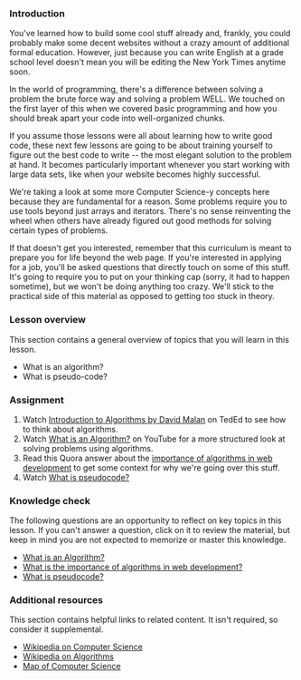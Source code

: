 ### Introduction

You've learned how to build some cool stuff already and, frankly, you could probably make some decent websites without a crazy amount of additional formal education. However, just because you can write English at a grade school level doesn't mean you will be editing the New York Times anytime soon.

In the world of programming, there's a difference between solving a problem the brute force way and solving a problem WELL. We touched on the first layer of this when we covered basic programming and how you should break apart your code into well-organized chunks.  

If you assume those lessons were all about learning how to write good code, these next few lessons are going to be about training yourself to figure out the best code to write -- the most elegant solution to the problem at hand.  It becomes particularly important whenever you start working with large data sets, like when your website becomes highly successful.

We're taking a look at some more Computer Science-y concepts here because they are fundamental for a reason. Some problems require you to use tools beyond just arrays and iterators. There's no sense reinventing the wheel when others have already figured out good methods for solving certain types of problems.

If that doesn't get you interested, remember that this curriculum is meant to prepare you for life beyond the web page. If you're interested in applying for a job, you'll be asked questions that directly touch on some of this stuff.  It's going to require you to put on your thinking cap (sorry, it had to happen sometime), but we won't be doing anything too crazy. We'll stick to the practical side of this material as opposed to getting too stuck in theory.

### Lesson overview

This section contains a general overview of topics that you will learn in this lesson.

-  What is an algorithm?
-  What is pseudo-code?

### Assignment

<div class="lesson-content__panel" markdown="1">

  1. Watch [Introduction to Algorithms by David Malan](https://www.youtube.com/watch?v=6hfOvs8pY1k) on TedEd to see how to think about algorithms.
  1. Watch [What is an Algorithm?](https://youtu.be/e_WfC8HwVB8) on YouTube for a more structured look at solving problems using algorithms.
  1. Read this Quora answer about the [importance of algorithms in web development](https://qr.ae/py3NAc) to get some context for why we're going over this stuff.
  1. Watch [What is pseudocode?](https://www.youtube.com/watch?v=Rg-fO7rDsds)

</div>

### Knowledge check

The following questions are an opportunity to reflect on key topics in this lesson. If you can't answer a question, click on it to review the material, but keep in mind you are not expected to memorize or master this knowledge.

- [What is an Algorithm?](https://youtu.be/e_WfC8HwVB8)
- [What is the importance of algorithms in web development?](https://qr.ae/py3NAc)
- [What is pseudocode?](https://www.youtube.com/watch?v=Rg-fO7rDsds)

### Additional resources

This section contains helpful links to related content. It isn't required, so consider it supplemental.

- [Wikipedia on Computer Science](http://en.wikipedia.org/wiki/Computer_science)
- [Wikipedia on Algorithms](http://en.wikipedia.org/wiki/Algorithm)
- [Map of Computer Science](https://youtu.be/SzJ46YA_RaA)
